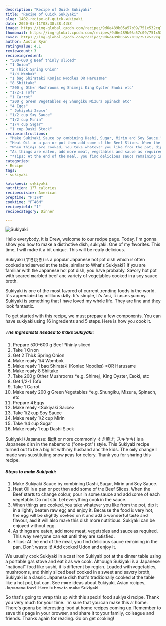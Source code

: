 ```yaml
---
description: "Recipe of Quick Sukiyaki"
title: "Recipe of Quick Sukiyaki"
slug: 1402-recipe-of-quick-sukiyaki
date: 2020-05-11T08:38:38.415Z
image: https://img-global.cpcdn.com/recipes/9d6e489b05a57c09/751x532cq70/sukiyaki-recipe-main-photo.jpg
thumbnail: https://img-global.cpcdn.com/recipes/9d6e489b05a57c09/751x532cq70/sukiyaki-recipe-main-photo.jpg
cover: https://img-global.cpcdn.com/recipes/9d6e489b05a57c09/751x532cq70/sukiyaki-recipe-main-photo.jpg
author: Austin Ryan
ratingvalue: 4.1
reviewcount: 3
recipeingredient:
- "500-600 g Beef thinly sliced"
- "1 Onion"
- "2 Thick Spring Onion"
- "1/4 Wombok"
- "1 bag Shirataki Konjac Noodles OR Harusame"
- "8 Shiitake"
- "200 g Other Mushrooms eg Shimeji King Oyster Enoki etc"
- "1/2-1 Tofu"
- "1 Carrot"
- "200 g Green Vegetables eg Shungiku Mizuna Spinach etc"
- "4 Eggs"
- " Sukiyaki Sauce"
- "1/2 cup Soy Sauce"
- "1/2 cup Mirin"
- "1/4 cup Sugar"
- "1 cup Dashi Stock"
recipeinstructions:
- "Make Sukiyaki Sauce by combining Dashi, Sugar, Mirin and Soy Sauce."
- "Heat Oil in a pan or pot then add some of the Beef Slices. When the Beef starts to change colour, pour in some sauce and add some of each vegetable. Do not stir. Let everything cook in the sauce."
- "When things are cooked, you take whatever you like from the pot, dip it in a lightly beaten raw egg and enjoy it. Because the food is very hot, the egg will be slightly cooked on it and add a wonderful taste and flavour, and it will also make this dish more nutritious. Sukiyaki can be enjoyed without egg."
- "As things are eaten, add more meat, vegetables and sauce as required. This way everyone can eat until they are satisfied."
- "*Tips: At the end of the meal, you find delicious sauce remaining in the pan. Don&#39;t waste it! Add cooked Udon and enjoy it."
categories:
- Recipe
tags:
- sukiyaki

katakunci: sukiyaki 
nutrition: 177 calories
recipecuisine: American
preptime: "PT17M"
cooktime: "PT46M"
recipeyield: "1"
recipecategory: Dinner

---
```



![Sukiyaki](https://img-global.cpcdn.com/recipes/9d6e489b05a57c09/751x532cq70/sukiyaki-recipe-main-photo.jpg)

Hello everybody, it is Drew, welcome to our recipe page. Today, I'm gonna show you how to make a distinctive dish, sukiyaki. One of my favorites. This time, I will make it a bit unique. This will be really delicious.

Sukiyaki (すき焼き) is a popular Japanese hot pot dish which is often cooked and served at the table, similar to What&#39;s Sukiyaki? If you are familiar with the Japanese hot pot dish, you have probably. Savory hot pot with seared marbled beef and variety of vegetables cooked in a soy sauce broth.

Sukiyaki is one of the most favored of current trending foods in the world. It's appreciated by millions daily. It's simple, it's fast, it tastes yummy. Sukiyaki is something that I have loved my whole life. They are fine and they look fantastic.


To get started with this recipe, we must prepare a few components. You can have sukiyaki using 16 ingredients and 5 steps. Here is how you cook it.

<!--inarticleads1-->

##### The ingredients needed to make Sukiyaki:

1. Prepare 500-600 g Beef *thinly sliced
1. Take 1 Onion
1. Get 2 Thick Spring Onion
1. Make ready 1/4 Wombok
1. Make ready 1 bag Shirataki (Konjac Noodles) *OR Harusame
1. Make ready 8 Shiitake
1. Take 200 g Other Mushrooms *e.g. Shimeji, King Oyster, Enoki, etc
1. Get 1/2-1 Tofu
1. Take 1 Carrot
1. Make ready 200 g Green Vegetables *e.g. Shungiku, Mizuna, Spinach, etc
1. Prepare 4 Eggs
1. Make ready  &lt;Sukiyaki Sauce&gt;
1. Take 1/2 cup Soy Sauce
1. Make ready 1/2 cup Mirin
1. Take 1/4 cup Sugar
1. Make ready 1 cup Dashi Stock


Sukiyaki (Japanese: 鋤焼 or more commonly すき焼き; スキヤキ) is a Japanese dish in the nabemono (&#34;one-pot&#34;) style. This Sukiyaki recipe turned out to be a big hit with my husband and the kids. The only change I made was substituting snow peas for celery. Thank you for sharing this recipe. 

<!--inarticleads2-->

##### Steps to make Sukiyaki:

1. Make Sukiyaki Sauce by combining Dashi, Sugar, Mirin and Soy Sauce.
1. Heat Oil in a pan or pot then add some of the Beef Slices. When the Beef starts to change colour, pour in some sauce and add some of each vegetable. Do not stir. Let everything cook in the sauce.
1. When things are cooked, you take whatever you like from the pot, dip it in a lightly beaten raw egg and enjoy it. Because the food is very hot, the egg will be slightly cooked on it and add a wonderful taste and flavour, and it will also make this dish more nutritious. Sukiyaki can be enjoyed without egg.
1. As things are eaten, add more meat, vegetables and sauce as required. This way everyone can eat until they are satisfied.
1. *Tips: At the end of the meal, you find delicious sauce remaining in the pan. Don&#39;t waste it! Add cooked Udon and enjoy it.


We usually cook Sukiyaki in a cast iron Sukiyaki pot at the dinner table using a portable gas stove and eat it as we cook. Although Sukiyaki is a Japanese &#34;national&#34; food like sushi, it is different by region. Loaded with vegetables, mushrooms, and thinly sliced beef cooked in a sweet and savory broth, Sukiyaki is a classic Japanese dish that&#39;s traditionally cooked at the table like a hot pot, but can. See more ideas about Sukiyaki, Asian recipes, Japanese food. Here is how to make Sukiyaki. 

So that's going to wrap this up with this special food sukiyaki recipe. Thank you very much for your time. I'm sure that you can make this at home. There's gonna be interesting food at home recipes coming up. Remember to save this page in your browser, and share it to your family, colleague and friends. Thanks again for reading. Go on get cooking!
